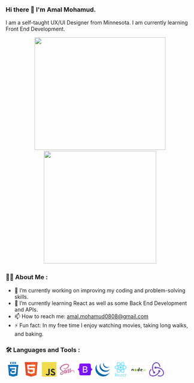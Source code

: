 ### Hi there 👋 I'm Amal Mohamud.
I am a self-taught UX/UI Designer from Minnesota. I am currently learning Front End Development.

<!--
**AmalM2/AmalM2** is a ✨ _special_ ✨ repository because its `README.md` (this file) appears on your GitHub profile.
-->

<div align="center">
  <img src="https://media.giphy.com/media/L1R1tvI9svkIWwpVYr/giphy.gif" width="350" height=300"/>
  <img src="https://media.giphy.com/media/3jVT4U5bilspG/giphy.gif" width="300" height=300"/>
                                                                                               
</div>

### :woman_technologist: About Me :

- 🔭 I’m currently working on improving my coding and problem-solving skills.
- 🌱 I’m currently learning React as well as some Back End Development and APIs.
- 📫 How to reach me: amal.mohamud0808@gmail.com
- ⚡ Fun fact: In my free time I enjoy watching movies, taking long walks, and baking.

### :hammer_and_wrench: Languages and Tools :

<div>
  <img src="https://github.com/devicons/devicon/blob/master/icons/css3/css3-plain-wordmark.svg"  title="CSS3" alt="CSS" width="40" height="40"/>&nbsp;
  <img src="https://github.com/devicons/devicon/blob/master/icons/html5/html5-original.svg" title="HTML5" alt="HTML" width="40" height="40"/>&nbsp;
  <img src="https://github.com/devicons/devicon/blob/master/icons/javascript/javascript-original.svg" title="JavaScript" alt="JavaScript" width="40" height="40"/>&nbsp;
   <img src="https://github.com/devicons/devicon/blob/master/icons/sass/sass-original.svg" title="Sass" alt="Sass" width="40" height="40"/>&nbsp;
  <img src="https://github.com/devicons/devicon/blob/master/icons/bootstrap/bootstrap-original.svg" title="Bootstrap" alt="Bootstrap" width="40" height="40"/>&nbsp;
   <img src="https://github.com/devicons/devicon/blob/master/icons/jquery/jquery-original.svg" title="jQuery" alt="jQuery" width="40" height="40"/>&nbsp;
  <img src="https://github.com/devicons/devicon/blob/master/icons/react/react-original-wordmark.svg" title="React" alt="React" width="40" height="40"/>&nbsp;
  <img src="https://github.com/devicons/devicon/blob/master/icons/nodejs/nodejs-original-wordmark.svg" title="NodeJS" alt="NodeJS" width="40" height="40"/>&nbsp;
  <img src="https://github.com/devicons/devicon/blob/master/icons/redux/redux-original.svg" title="Redux" alt="Redux " width="40" height="40"/>&nbsp;
</div>


